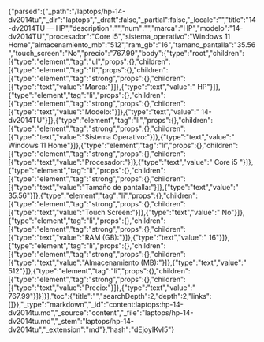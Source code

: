 {"parsed":{"_path":"/laptops/hp-14-dv2014tu","_dir":"laptops","_draft":false,"_partial":false,"_locale":"","title":"14-dv2014TU — HP","description":"","num":"","marca":"HP","modelo":"14-dv2014TU","procesador":"Core i5","sistema_operativo":"Windows 11 Home","almacenamiento_mb":"512","ram_gb":"16","tamano_pantalla":"35.56","touch_screen":"No","precio":"767.99","body":{"type":"root","children":[{"type":"element","tag":"ul","props":{},"children":[{"type":"element","tag":"li","props":{},"children":[{"type":"element","tag":"strong","props":{},"children":[{"type":"text","value":"Marca:"}]},{"type":"text","value":" HP"}]},{"type":"element","tag":"li","props":{},"children":[{"type":"element","tag":"strong","props":{},"children":[{"type":"text","value":"Modelo:"}]},{"type":"text","value":" 14-dv2014TU"}]},{"type":"element","tag":"li","props":{},"children":[{"type":"element","tag":"strong","props":{},"children":[{"type":"text","value":"Sistema Operativo:"}]},{"type":"text","value":" Windows 11 Home"}]},{"type":"element","tag":"li","props":{},"children":[{"type":"element","tag":"strong","props":{},"children":[{"type":"text","value":"Procesador:"}]},{"type":"text","value":" Core i5 "}]},{"type":"element","tag":"li","props":{},"children":[{"type":"element","tag":"strong","props":{},"children":[{"type":"text","value":"Tamaño de pantalla:"}]},{"type":"text","value":" 35.56"}]},{"type":"element","tag":"li","props":{},"children":[{"type":"element","tag":"strong","props":{},"children":[{"type":"text","value":"Touch Screen:"}]},{"type":"text","value":" No"}]},{"type":"element","tag":"li","props":{},"children":[{"type":"element","tag":"strong","props":{},"children":[{"type":"text","value":"RAM (GB):"}]},{"type":"text","value":" 16"}]},{"type":"element","tag":"li","props":{},"children":[{"type":"element","tag":"strong","props":{},"children":[{"type":"text","value":"Almacenamiento (MB):"}]},{"type":"text","value":" 512"}]},{"type":"element","tag":"li","props":{},"children":[{"type":"element","tag":"strong","props":{},"children":[{"type":"text","value":"Precio:"}]},{"type":"text","value":" 767.99"}]}]}],"toc":{"title":"","searchDepth":2,"depth":2,"links":[]}},"_type":"markdown","_id":"content:laptops:hp-14-dv2014tu.md","_source":"content","_file":"laptops/hp-14-dv2014tu.md","_stem":"laptops/hp-14-dv2014tu","_extension":"md"},"hash":"dEjoyIKvI5"}